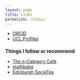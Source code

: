 ```yaml
---
layout: page
title: Links
permalink: /links/
---
```


<ul>
<li><a href="https://orcid.org/0000-0002-0260-0240">ORCID</a></li>
<li><a href="https://profiles.ucl.ac.uk/86223-leo-lobski/">UCL Profiles</a></li>
</ul>

<h1 style="text-align:left; font-size:110%;">
<b>Things I follow or recommend</b>
</h1>
<ul>
<li><a href="https://golem.ph.utexas.edu/category/">The n-Category Café</a></li>
<li><a href="https://mathbabe.org/">mathbabe</a></li>
<li><a href="http://edinburghsocietea.co.uk/">Edinburgh SocieTea</a></li>
</ul>
